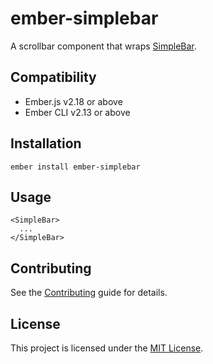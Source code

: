 ember-simplebar
==============================================================================

A scrollbar component that wraps [SimpleBar](https://github.com/Grsmto/simplebar).



Compatibility
------------------------------------------------------------------------------

* Ember.js v2.18 or above
* Ember CLI v2.13 or above


Installation
------------------------------------------------------------------------------

```
ember install ember-simplebar
```


Usage
------------------------------------------------------------------------------

```
<SimpleBar>
  ...
</SimpleBar>
```


Contributing
------------------------------------------------------------------------------

See the [Contributing](CONTRIBUTING.md) guide for details.


License
------------------------------------------------------------------------------

This project is licensed under the [MIT License](LICENSE.md).
